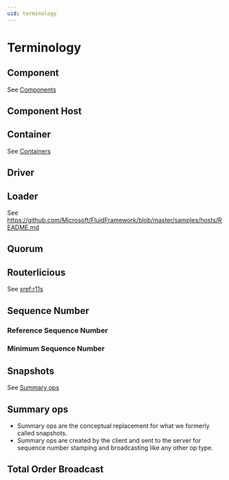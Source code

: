 ```yaml
---
uid: terminology
---
```


# Terminology

## Component

See [Components](xref:concepts#components)

## Component Host

## Container

See [Containers](xref:concepts#containers)

## Driver

## Loader

See <https://github.com/Microsoft/FluidFramework/blob/master/samples/hosts/README.md>

## Quorum

## Routerlicious

See <xref:r11s>

## Sequence Number

### Reference Sequence Number

### Minimum Sequence Number

## Snapshots

See [Summary ops](xref:terminology#summary-ops)

## Summary ops

- Summary ops are the conceptual replacement for what we formerly called snapshots.
- Summary ops are created by the client and sent to the server for sequence number stamping and broadcasting like any
  other op type.

## Total Order Broadcast
